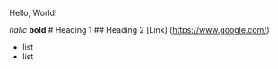 Hello, World!

*italic*  **bold**  # Heading 1  ## Heading 2  [Link] (https://www.google.com/)  

* list
* list

